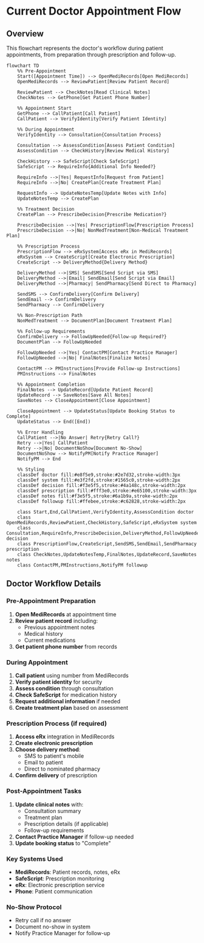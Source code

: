 # Current Doctor Appointment Flow

## Overview
This flowchart represents the doctor's workflow during patient appointments, from preparation through prescription and follow-up.

```mermaid
flowchart TD
    %% Pre-Appointment
    Start([Appointment Time]) --> OpenMediRecords[Open MediRecords]
    OpenMediRecords --> ReviewPatient[Review Patient Record]
    
    ReviewPatient --> CheckNotes[Read Clinical Notes]
    CheckNotes --> GetPhone[Get Patient Phone Number]
    
    %% Appointment Start
    GetPhone --> CallPatient[Call Patient]
    CallPatient --> VerifyIdentity[Verify Patient Identity]
    
    %% During Appointment
    VerifyIdentity --> Consultation{Consultation Process}
    
    Consultation --> AssessCondition[Assess Patient Condition]
    AssessCondition --> CheckHistory[Review Medical History]
    
    CheckHistory --> SafeScript[Check SafeScript]
    SafeScript --> RequireInfo{Additional Info Needed?}
    
    RequireInfo -->|Yes| RequestInfo[Request from Patient]
    RequireInfo -->|No| CreatePlan[Create Treatment Plan]
    
    RequestInfo --> UpdateNotesTemp[Update Notes with Info]
    UpdateNotesTemp --> CreatePlan
    
    %% Treatment Decision
    CreatePlan --> PrescribeDecision{Prescribe Medication?}
    
    PrescribeDecision -->|Yes| PrescriptionFlow[Prescription Process]
    PrescribeDecision -->|No| NonMedTreatment[Non-Medical Treatment Plan]
    
    %% Prescription Process
    PrescriptionFlow --> eRxSystem[Access eRx in MediRecords]
    eRxSystem --> CreateScript[Create Electronic Prescription]
    CreateScript --> DeliveryMethod{Delivery Method}
    
    DeliveryMethod -->|SMS| SendSMS[Send Script via SMS]
    DeliveryMethod -->|Email| SendEmail[Send Script via Email]
    DeliveryMethod -->|Pharmacy| SendPharmacy[Send Direct to Pharmacy]
    
    SendSMS --> ConfirmDelivery[Confirm Delivery]
    SendEmail --> ConfirmDelivery
    SendPharmacy --> ConfirmDelivery
    
    %% Non-Prescription Path
    NonMedTreatment --> DocumentPlan[Document Treatment Plan]
    
    %% Follow-up Requirements
    ConfirmDelivery --> FollowUpNeeded{Follow-up Required?}
    DocumentPlan --> FollowUpNeeded
    
    FollowUpNeeded -->|Yes| ContactPM[Contact Practice Manager]
    FollowUpNeeded -->|No| FinalNotes[Finalize Notes]
    
    ContactPM --> PMInstructions[Provide Follow-up Instructions]
    PMInstructions --> FinalNotes
    
    %% Appointment Completion
    FinalNotes --> UpdateRecord[Update Patient Record]
    UpdateRecord --> SaveNotes[Save All Notes]
    SaveNotes --> CloseAppointment[Close Appointment]
    
    CloseAppointment --> UpdateStatus[Update Booking Status to Complete]
    UpdateStatus --> End([End])
    
    %% Error Handling
    CallPatient -->|No Answer| Retry{Retry Call?}
    Retry -->|Yes| CallPatient
    Retry -->|No| DocumentNoShow[Document No-Show]
    DocumentNoShow --> NotifyPM[Notify Practice Manager]
    NotifyPM --> End
    
    %% Styling
    classDef doctor fill:#e8f5e9,stroke:#2e7d32,stroke-width:3px
    classDef system fill:#e3f2fd,stroke:#1565c0,stroke-width:2px
    classDef decision fill:#f3e5f5,stroke:#4a148c,stroke-width:2px
    classDef prescription fill:#fff3e0,stroke:#e65100,stroke-width:3px
    classDef notes fill:#f3e5f5,stroke:#6a1b9a,stroke-width:2px
    classDef followup fill:#ffebee,stroke:#c62828,stroke-width:2px
    
    class Start,End,CallPatient,VerifyIdentity,AssessCondition doctor
    class OpenMediRecords,ReviewPatient,CheckHistory,SafeScript,eRxSystem system
    class Consultation,RequireInfo,PrescribeDecision,DeliveryMethod,FollowUpNeeded,Retry decision
    class PrescriptionFlow,CreateScript,SendSMS,SendEmail,SendPharmacy prescription
    class CheckNotes,UpdateNotesTemp,FinalNotes,UpdateRecord,SaveNotes notes
    class ContactPM,PMInstructions,NotifyPM followup
```

## Doctor Workflow Details

### Pre-Appointment Preparation
1. **Open MediRecords** at appointment time
2. **Review patient record** including:
   - Previous appointment notes
   - Medical history
   - Current medications
3. **Get patient phone number** from records

### During Appointment
1. **Call patient** using number from MediRecords
2. **Verify patient identity** for security
3. **Assess condition** through consultation
4. **Check SafeScript** for medication history
5. **Request additional information** if needed
6. **Create treatment plan** based on assessment

### Prescription Process (if required)
1. **Access eRx** integration in MediRecords
2. **Create electronic prescription**
3. **Choose delivery method**:
   - SMS to patient's mobile
   - Email to patient
   - Direct to nominated pharmacy
4. **Confirm delivery** of prescription

### Post-Appointment Tasks
1. **Update clinical notes** with:
   - Consultation summary
   - Treatment plan
   - Prescription details (if applicable)
   - Follow-up requirements
2. **Contact Practice Manager** if follow-up needed
3. **Update booking status** to "Complete"

### Key Systems Used
- **MediRecords**: Patient records, notes, eRx
- **SafeScript**: Prescription monitoring
- **eRx**: Electronic prescription service
- **Phone**: Patient communication

### No-Show Protocol
- Retry call if no answer
- Document no-show in system
- Notify Practice Manager for follow-up